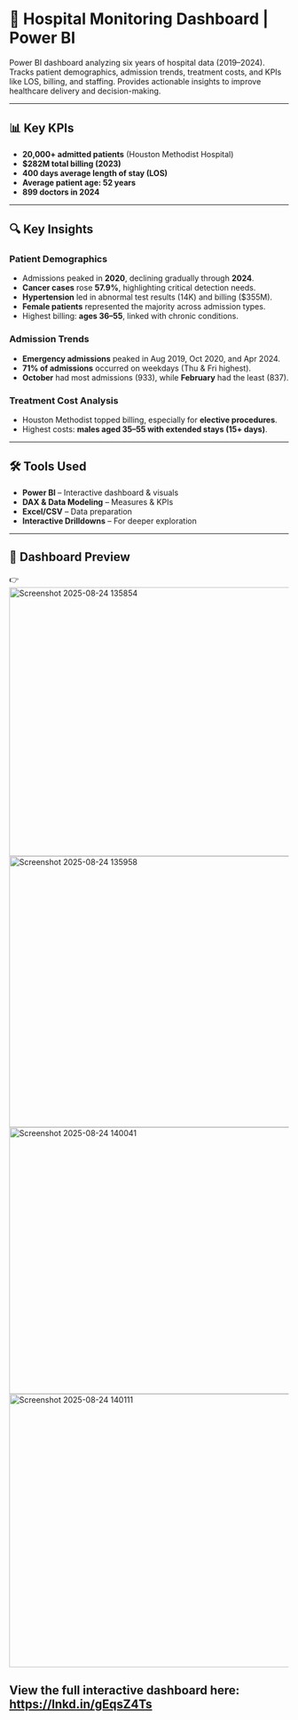 # 🏥 Hospital Monitoring Dashboard | Power BI
Power BI dashboard analyzing six years of hospital data (2019–2024). Tracks patient demographics, admission trends, treatment costs, and KPIs like LOS, billing, and staffing. Provides actionable insights to improve healthcare delivery and decision-making.

---

## 📊 Key KPIs
- **20,000+ admitted patients** (Houston Methodist Hospital)  
- **$282M total billing (2023)**  
- **400 days average length of stay (LOS)**  
- **Average patient age: 52 years**  
- **899 doctors in 2024**  

---

## 🔍 Key Insights
### Patient Demographics
- Admissions peaked in **2020**, declining gradually through **2024**.  
- **Cancer cases** rose **57.9%**, highlighting critical detection needs.  
- **Hypertension** led in abnormal test results (14K) and billing ($355M).  
- **Female patients** represented the majority across admission types.  
- Highest billing: **ages 36–55**, linked with chronic conditions.  

### Admission Trends
- **Emergency admissions** peaked in Aug 2019, Oct 2020, and Apr 2024.  
- **71% of admissions** occurred on weekdays (Thu & Fri highest).  
- **October** had most admissions (933), while **February** had the least (837).  

### Treatment Cost Analysis
- Houston Methodist topped billing, especially for **elective procedures**.  
- Highest costs: **males aged 35–55 with extended stays (15+ days)**.  

---

## 🛠 Tools Used
- **Power BI** – Interactive dashboard & visuals  
- **DAX & Data Modeling** – Measures & KPIs  
- **Excel/CSV** – Data preparation  
- **Interactive Drilldowns** – For deeper exploration  

---

## 📸 Dashboard Preview


👉
<img width="859" height="484" alt="Screenshot 2025-08-24 135854" src="https://github.com/user-attachments/assets/2e9f1fce-b8b5-4b2b-875f-a6f45e4bf09f" />
 <img width="864" height="488" alt="Screenshot 2025-08-24 135958" src="https://github.com/user-attachments/assets/22d7fa80-91f3-4f53-a89a-2151a81880a5" />
<img width="868" height="480" alt="Screenshot 2025-08-24 140041" src="https://github.com/user-attachments/assets/5a031d61-a8c8-4aa7-92bd-54271aa8fedd" />
<img width="865" height="492" alt="Screenshot 2025-08-24 140111" src="https://github.com/user-attachments/assets/3c1284c3-9a38-40ef-9afd-2df5fd6c4f8c" />

 
 View the full interactive dashboard here: 
https://lnkd.in/gEqsZ4Ts
---



